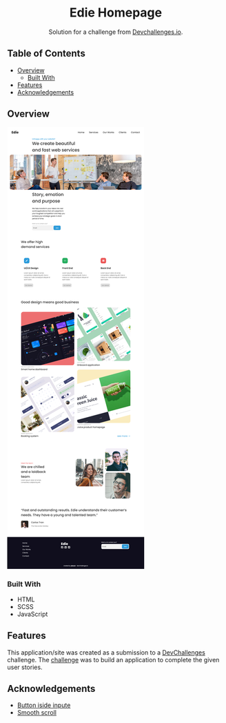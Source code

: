 <h1 align="center">Edie Homepage</h1>

<div align="center">
   Solution for a challenge from  <a href="http://devchallenges.io" target="_blank">Devchallenges.io</a>.
</div>

## Table of Contents

- [Overview](#overview)
  - [Built With](#built-with)
- [Features](#features)
- [Acknowledgements](#acknowledgements)

## Overview

![Desktop](./Desktop.png)

### Built With

 - HTML
 - SCSS
 - JavaScript

## Features

This application/site was created as a submission to a [DevChallenges](https://devchallenges.io/challenges) challenge. The [challenge](https://devchallenges.io/challenges/xobQBuf8zWWmiYMIAZe0) was to build an application to complete the given user stories.

## Acknowledgements

- [Button iside inpute](https://stackoverflow.com/questions/15314407/how-to-add-button-inside-input)
- [Smooth scroll](https://www.w3schools.com/howto/howto_css_smooth_scroll.asp#section2)
